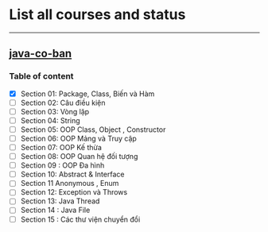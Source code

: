 # List all courses and status
---  
## [java-co-ban](https://jmaster.io/member/course/play/java-co-ban)
### Table of content
  
- [x] Section 01: Package, Class, Biến và Hàm  
- [ ] Section 02: Câu điều kiện  
- [ ] Section 03: Vòng lặp  
- [ ] Section 04: String  
- [ ] Section 05: OOP Class, Object , Constructor  
- [ ] Section 06: OOP Mảng và Truy cập  
- [ ] Section 07: OOP Kế thừa  
- [ ] Section 08: OOP Quan hệ đối tượng  
- [ ] Section 09 : OOP Đa hình  
- [ ] Section 10: Abstract & Interface  
- [ ] Section 11 Anonymous , Enum  
- [ ] Section 12: Exception và Throws  
- [ ] Section 13: Java Thread  
- [ ] Section 14 : Java File  
- [ ] Section 15 : Các thư viện chuyển đổi